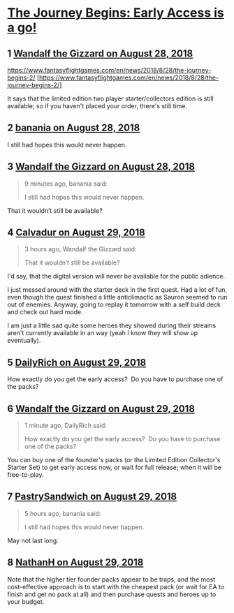 # [The Journey Begins: Early Access is a go!](https://community.fantasyflightgames.com/topic/281707-the-journey-begins-early-access-is-a-go/)

## 1 [Wandalf the Gizzard on August 28, 2018](https://community.fantasyflightgames.com/topic/281707-the-journey-begins-early-access-is-a-go/?do=findComment&comment=3453606)

https://www.fantasyflightgames.com/en/news/2018/8/28/the-journey-begins-2/ [https://www.fantasyflightgames.com/en/news/2018/8/28/the-journey-begins-2/]

It says that the limited edition two player starter/collectors edition is still available; so if you haven't placed your order, there's still time.

## 2 [banania on August 28, 2018](https://community.fantasyflightgames.com/topic/281707-the-journey-begins-early-access-is-a-go/?do=findComment&comment=3453820)

I still had hopes this would never happen.

## 3 [Wandalf the Gizzard on August 28, 2018](https://community.fantasyflightgames.com/topic/281707-the-journey-begins-early-access-is-a-go/?do=findComment&comment=3453832)

> 9 minutes ago, banania said:
> 
> I still had hopes this would never happen.

That it wouldn’t still be available?

## 4 [Calvadur on August 29, 2018](https://community.fantasyflightgames.com/topic/281707-the-journey-begins-early-access-is-a-go/?do=findComment&comment=3454088)

> 3 hours ago, Wandalf the Gizzard said:
> 
> That it wouldn’t still be available?

I'd say, that the digital version will never be available for the public adience.

I just messed around with the starter deck in the first quest. Had a lot of fun, even though the quest finished a little anticlimactic as Sauron seemed to run out of enemies. Anyway, going to replay it tomorrow with a self build deck and check out hard mode.

I am just a little sad quite some heroes they showed during their streams aren't currently available in an way (yeah I know they will show up eventually).

## 5 [DailyRich on August 29, 2018](https://community.fantasyflightgames.com/topic/281707-the-journey-begins-early-access-is-a-go/?do=findComment&comment=3454146)

How exactly do you get the early access?  Do you have to purchase one of the packs?

## 6 [Wandalf the Gizzard on August 29, 2018](https://community.fantasyflightgames.com/topic/281707-the-journey-begins-early-access-is-a-go/?do=findComment&comment=3454149)

> 1 minute ago, DailyRich said:
> 
> How exactly do you get the early access?  Do you have to purchase one of the packs?

You can buy one of the founder's packs (or the Limited Edition Collector's Starter Set) to get early access now, or wait for full release; when it will be free-to-play.

## 7 [PastrySandwich on August 29, 2018](https://community.fantasyflightgames.com/topic/281707-the-journey-begins-early-access-is-a-go/?do=findComment&comment=3454192)

> 5 hours ago, banania said:
> 
> I still had hopes this would never happen.

May not last long.

## 8 [NathanH on August 29, 2018](https://community.fantasyflightgames.com/topic/281707-the-journey-begins-early-access-is-a-go/?do=findComment&comment=3454336)

Note that the higher tier founder packs appear to be traps, and the most cost-effective approach is to start with the cheapest pack (or wait for EA to finish and get no pack at all) and then purchase quests and heroes up to your budget.

